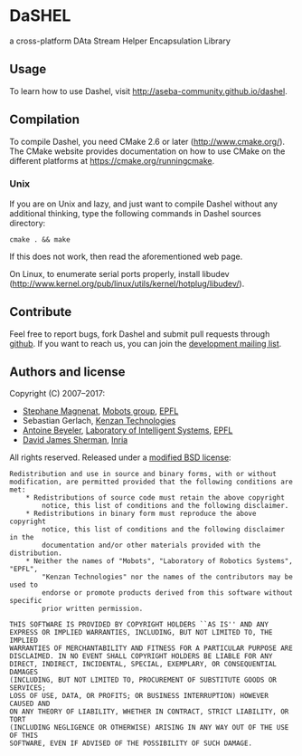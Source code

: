# DaSHEL

a cross-platform DAta Stream Helper Encapsulation Library

## Usage

To learn how to use Dashel, visit http://aseba-community.github.io/dashel.

## Compilation

To compile Dashel, you need CMake 2.6 or later (http://www.cmake.org/).
The CMake website provides documentation on how to use CMake on the different
platforms at https://cmake.org/runningcmake.

### Unix

If you are on Unix and lazy, and just want to compile Dashel without any
additional thinking, type the following commands in Dashel sources directory:

	cmake . && make

If this does not work, then read the aforementioned web page.

On Linux, to enumerate serial ports properly, install libudev (http://www.kernel.org/pub/linux/utils/kernel/hotplug/libudev/).

## Contribute

Feel free to report bugs, fork Dashel and submit pull requests through [github](https://github.com/aseba-community/dashel).
If you want to reach us, you can join the [development mailing list](https://mail.gna.org/listinfo/dashel-dev/).

## Authors and license

Copyright (C) 2007–2017:
	
* [Stephane Magnenat](http://stephane.magnenat.net), [Mobots group](http://mobots.epfl.ch), [EPFL](http://www.epfl.ch/)
* Sebastian Gerlach, [Kenzan Technologies](http://www.kenzantech.com)
* [Antoine Beyeler](http://www.ab-ware.com), [Laboratory of Intelligent Systems](http://lis.epfl.ch), [EPFL](http://www.epfl.ch/)
* [David James Sherman](http://www.labri.fr/perso/david/Site/David_James_Sherman.html), [Inria](http://inria.fr)

All rights reserved. Released under a [modified BSD license](https://opensource.org/licenses/BSD-3-Clause):

	Redistribution and use in source and binary forms, with or without
	modification, are permitted provided that the following conditions are met:
		* Redistributions of source code must retain the above copyright
			notice, this list of conditions and the following disclaimer.
		* Redistributions in binary form must reproduce the above copyright
			notice, this list of conditions and the following disclaimer in the
			documentation and/or other materials provided with the distribution.
		* Neither the names of "Mobots", "Laboratory of Robotics Systems", "EPFL",
			"Kenzan Technologies" nor the names of the contributors may be used to
			endorse or promote products derived from this software without specific
			prior written permission.

	THIS SOFTWARE IS PROVIDED BY COPYRIGHT HOLDERS ``AS IS'' AND ANY
	EXPRESS OR IMPLIED WARRANTIES, INCLUDING, BUT NOT LIMITED TO, THE IMPLIED
	WARRANTIES OF MERCHANTABILITY AND FITNESS FOR A PARTICULAR PURPOSE ARE
	DISCLAIMED. IN NO EVENT SHALL COPYRIGHT HOLDERS BE LIABLE FOR ANY
	DIRECT, INDIRECT, INCIDENTAL, SPECIAL, EXEMPLARY, OR CONSEQUENTIAL DAMAGES
	(INCLUDING, BUT NOT LIMITED TO, PROCUREMENT OF SUBSTITUTE GOODS OR SERVICES;
	LOSS OF USE, DATA, OR PROFITS; OR BUSINESS INTERRUPTION) HOWEVER CAUSED AND
	ON ANY THEORY OF LIABILITY, WHETHER IN CONTRACT, STRICT LIABILITY, OR TORT
	(INCLUDING NEGLIGENCE OR OTHERWISE) ARISING IN ANY WAY OUT OF THE USE OF THIS
	SOFTWARE, EVEN IF ADVISED OF THE POSSIBILITY OF SUCH DAMAGE.
